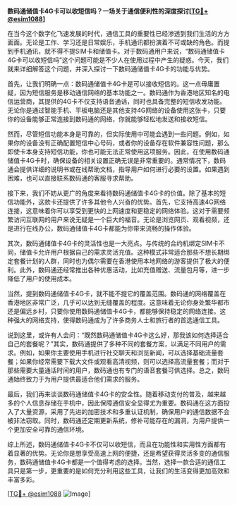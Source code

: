 **数码通储值卡4G卡可以收短信吗？一场关于通信便利性的深度探讨[[TG💪+ @esim1088](https://t.me/s/esim1088)]**

在当今这个数字化飞速发展的时代，通信工具的重要性已经渗透到我们生活的方方面面。无论是工作、学习还是日常娱乐，手机通讯都扮演着不可或缺的角色。而提到手机通讯，就不得不提SIM卡和储值卡。对于数码通用户来说，“数码通储值卡4G卡可以收短信吗”这个问题可能是不少人在使用过程中产生的疑惑。今天，我们就来详细解答这个问题，并深入探讨一下数码通储值卡4G卡的功能与优势。

首先，让我们明确一点：数码通储值卡4G卡是可以接收短信的。这一点毋庸置疑，因为短信服务是移动通信网络的基本功能之一。数码通作为香港地区知名的电信运营商，其提供的4G卡不仅支持语音通话，同时也具备完整的短信收发功能。无论你是通过智能手机、平板电脑还是其他支持4G网络的设备使用这张卡，只要你的设备能够正常连接到数码通的网络，你就能够轻松地发送和接收短信。

然而，尽管短信功能本身是可靠的，但实际使用中可能会遇到一些问题。例如，如果你的设备没有正确配置短信中心号码，或者你的设备存在软件兼容性问题，那么即使卡本身支持短信功能，你也可能无法正常使用这项服务。因此，在使用数码通储值卡4G卡时，确保设备的相关设置正确无误是非常重要的。通常情况下，数码通会提供详细的说明书或在线帮助文档，指导用户如何进行必要的设置。如果遇到困难，也可以直接联系数码通的客服寻求帮助。

接下来，我们不妨从更广的角度来看待数码通储值卡4G卡的价值。除了基本的短信功能外，这款卡还提供了许多其他令人兴奋的优势。首先，它支持高速4G网络连接，这意味着你可以享受到更快的上网速度和更稳定的网络体验。这对于需要频繁访问互联网的用户来说无疑是一个巨大的福音。无论是浏览网页、观看视频，还是进行在线办公，数码通储值卡4G卡都能为你带来流畅的操作体验。

其次，数码通储值卡4G卡的灵活性也是一大亮点。与传统的合约机绑定SIM卡不同，储值卡允许用户根据自己的需求灵活充值。这种模式非常适合那些不想长期绑定套餐计划的人群，同时也为偶尔需要在香港使用本地网络的游客提供了极大的便利。此外，数码通还经常推出各种优惠活动，比如充值赠送、流量包月等，进一步降低了用户的使用成本。

当然，提到数码通储值卡4G卡，就不能不提它的覆盖范围。数码通的网络覆盖在香港地区非常广泛，几乎可以达到无缝覆盖的程度。这意味着无论你身处繁华都市还是偏远乡村，只要你使用数码通储值卡4G卡，都能够保持稳定的网络连接。这种强大的网络支持，使得数码通成为了许多商务人士和旅行者的首选通信工具。

说到这里，或许有人会问：“既然数码通储值卡4G卡这么好，那我该如何选择适合自己的套餐呢？”其实，数码通提供了多种不同的套餐方案，以满足不同用户的需求。例如，如果你主要使用手机进行社交聊天和浏览新闻，可以选择基础流量套餐；如果你经常需要下载大文件或观看高清视频，则可以选择高流量套餐；而对于那些需要大量通话时间的用户，数码通也有专门的语音套餐可供选择。总之，数码通始终致力于为用户提供最适合他们需求的服务。

最后，我们再来谈谈数码通储值卡4G卡的安全性。随着移动支付的普及，越来越多的个人信息存储在手机中，因此保障通信安全显得尤为重要。数码通在这方面投入了大量资源，采用了先进的加密技术和多重认证机制，确保用户的通信数据不会被非法窃取。同时，数码通还定期更新系统，修补可能存在的漏洞，为用户提供一个更加安全可靠的通信环境。

综上所述，数码通储值卡4G卡不仅可以收短信，而且在功能性和实用性方面都有着显著的优势。无论你是想享受高速上网的便捷，还是希望获得灵活多变的通信服务，数码通储值卡4G卡都是一个值得考虑的选择。当然，选择一款合适的通信工具只是第一步，更重要的是如何充分利用这些工具，让我们的生活变得更加高效和丰富多彩。

[[TG💪+ @esim1088](https://t.me/s/esim1088) ![Image](https://i.postimg.cc/4NQfJmqS/Snipaste-2025-05-13-00-14-12.png)]